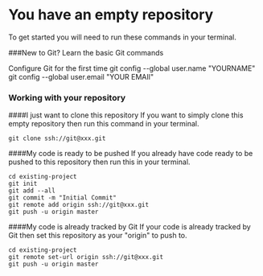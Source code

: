 # You have an empty repository

To get started you will need to run these commands in your terminal.

###New to Git? Learn the basic Git commands

Configure Git for the first time
git config --global user.name "YOURNAME"
git config --global user.email "YOUR EMAIl"

### Working with your repository
####I just want to clone this repository
If you want to simply clone this empty repository then run this command in your terminal.

`git clone ssh://git@xxx.git`

####My code is ready to be pushed
If you already have code ready to be pushed to this repository then run this in your terminal.
```
cd existing-project
git init
git add --all
git commit -m "Initial Commit"
git remote add origin ssh://git@xxx.git
git push -u origin master
```

####My code is already tracked by Git
If your code is already tracked by Git then set this repository as your "origin" to push to.
```
cd existing-project
git remote set-url origin ssh://git@xxx.git
git push -u origin master
```